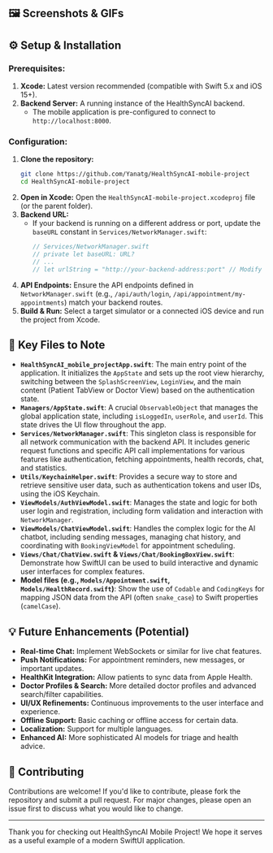 
## 🖼️ Screenshots & GIFs

<!-- TODO: Add attractive screenshots and GIFs of the app in action! -->
<!--
<p align="center">
  <img src="path/to/screenshot1.png" width="200"/>
  <img src="path/to/screenshot2.png" width="200"/>
  <img src="path/to/gif1.gif" width="200"/>
</p>
-->

## ⚙️ Setup & Installation

### Prerequisites:
1.  **Xcode:** Latest version recommended (compatible with Swift 5.x and iOS 15+).
2.  **Backend Server:** A running instance of the HealthSyncAI backend.
    *   The mobile application is pre-configured to connect to `http://localhost:8000`.

### Configuration:
1.  **Clone the repository:**
    ```bash
    git clone https://github.com/Yanatg/HealthSyncAI-mobile-project
    cd HealthSyncAI-mobile-project
    ```
2.  **Open in Xcode:** Open the `HealthSyncAI-mobile-project.xcodeproj` file (or the parent folder).
3.  **Backend URL:**
    *   If your backend is running on a different address or port, update the `baseURL` constant in `Services/NetworkManager.swift`:
        ```swift
        // Services/NetworkManager.swift
        // private let baseURL: URL?
        // ...
        // let urlString = "http://your-backend-address:port" // Modify this line
        ```
4.  **API Endpoints:** Ensure the API endpoints defined in `NetworkManager.swift` (e.g., `/api/auth/login`, `/api/appointment/my-appointments`) match your backend routes.
5.  **Build & Run:** Select a target simulator or a connected iOS device and run the project from Xcode.

## 🔑 Key Files to Note

*   **`HealthSyncAI_mobile_projectApp.swift`**: The main entry point of the application. It initializes the `AppState` and sets up the root view hierarchy, switching between the `SplashScreenView`, `LoginView`, and the main content (Patient TabView or Doctor View) based on the authentication state.
*   **`Managers/AppState.swift`**: A crucial `ObservableObject` that manages the global application state, including `isLoggedIn`, `userRole`, and `userId`. This state drives the UI flow throughout the app.
*   **`Services/NetworkManager.swift`**: This singleton class is responsible for all network communication with the backend API. It includes generic request functions and specific API call implementations for various features like authentication, fetching appointments, health records, chat, and statistics.
*   **`Utils/KeychainHelper.swift`**: Provides a secure way to store and retrieve sensitive user data, such as authentication tokens and user IDs, using the iOS Keychain.
*   **`ViewModels/AuthViewModel.swift`**: Manages the state and logic for both user login and registration, including form validation and interaction with `NetworkManager`.
*   **`ViewModels/ChatViewModel.swift`**: Handles the complex logic for the AI chatbot, including sending messages, managing chat history, and coordinating with `BookingViewModel` for appointment scheduling.
*   **`Views/Chat/ChatView.swift` & `Views/Chat/BookingBoxView.swift`**: Demonstrate how SwiftUI can be used to build interactive and dynamic user interfaces for complex features.
*   **Model files (e.g., `Models/Appointment.swift`, `Models/HealthRecord.swift`)**: Show the use of `Codable` and `CodingKeys` for mapping JSON data from the API (often `snake_case`) to Swift properties (`camelCase`).

## 💡 Future Enhancements (Potential)

*   **Real-time Chat:** Implement WebSockets or similar for live chat features.
*   **Push Notifications:** For appointment reminders, new messages, or important updates.
*   **HealthKit Integration:** Allow patients to sync data from Apple Health.
*   **Doctor Profiles & Search:** More detailed doctor profiles and advanced search/filter capabilities.
*   **UI/UX Refinements:** Continuous improvements to the user interface and experience.
*   **Offline Support:** Basic caching or offline access for certain data.
*   **Localization:** Support for multiple languages.
*   **Enhanced AI:** More sophisticated AI models for triage and health advice.

## 🤝 Contributing

Contributions are welcome! If you'd like to contribute, please fork the repository and submit a pull request. For major changes, please open an issue first to discuss what you would like to change.

---

Thank you for checking out HealthSyncAI Mobile Project! We hope it serves as a useful example of a modern SwiftUI application.
